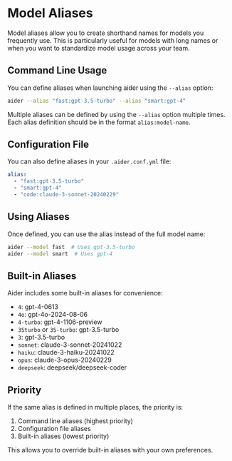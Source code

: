 # Model Aliases

Model aliases allow you to create shorthand names for models you frequently use. This is particularly useful for models with long names or when you want to standardize model usage across your team.

## Command Line Usage

You can define aliases when launching aider using the `--alias` option:

```bash
aider --alias "fast:gpt-3.5-turbo" --alias "smart:gpt-4"
```

Multiple aliases can be defined by using the `--alias` option multiple times. Each alias definition should be in the format `alias:model-name`.

## Configuration File

You can also define aliases in your `.aider.conf.yml` file:

```yaml
alias:
  - "fast:gpt-3.5-turbo"
  - "smart:gpt-4"
  - "code:claude-3-sonnet-20240229"
```

## Using Aliases

Once defined, you can use the alias instead of the full model name:

```bash
aider --model fast  # Uses gpt-3.5-turbo
aider --model smart  # Uses gpt-4
```

## Built-in Aliases

Aider includes some built-in aliases for convenience:

- `4`: gpt-4-0613
- `4o`: gpt-4o-2024-08-06
- `4-turbo`: gpt-4-1106-preview
- `35turbo` or `35-turbo`: gpt-3.5-turbo
- `3`: gpt-3.5-turbo
- `sonnet`: claude-3-sonnet-20241022
- `haiku`: claude-3-haiku-20241022
- `opus`: claude-3-opus-20240229
- `deepseek`: deepseek/deepseek-coder

## Priority

If the same alias is defined in multiple places, the priority is:

1. Command line aliases (highest priority)
2. Configuration file aliases
3. Built-in aliases (lowest priority)

This allows you to override built-in aliases with your own preferences.
